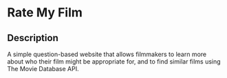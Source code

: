 # Rate My Film

## Description

A simple question-based website that allows filmmakers to learn more about who their film might be appropriate for, and to find similar films using The Movie Database API.
